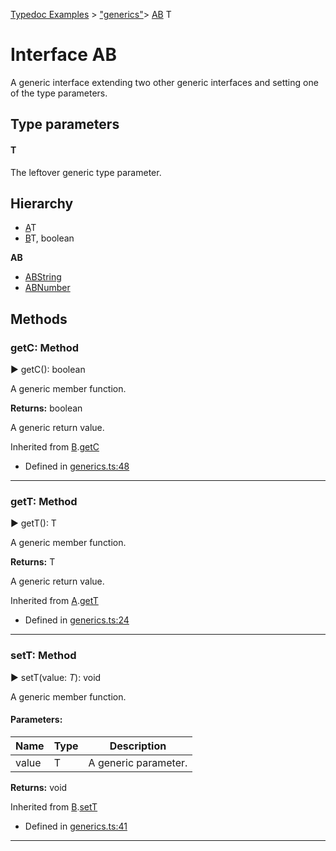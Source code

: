 [Typedoc Examples](../index.md) >  ["generics"](../modules/_generics_.md)>  [AB](../interfaces/_generics_.ab.md)
T
# Interface AB


<p>A generic interface extending two other generic interfaces
and setting one of the type parameters.</p>






  
 ## Type parameters

#### T 

<p>The leftover generic type parameter.</p>








## Hierarchy
* [A](../interfaces/_generics_.a.md)T
* [B](../interfaces/_generics_.b.md)T, boolean

**AB**

* [ABString](../interfaces/_generics_.abstring.md)
* [ABNumber](../interfaces/_generics_.abnumber.md)










## Methods

<a id="getc"></a>
###  getC: Method

► getC(): boolean


<p>A generic member function.</p>










**Returns:** boolean

A generic return value.




Inherited from [B](_generics_.b.md).[getC](_generics_.b.md#getc)



* Defined in [generics.ts:48](https://github.com/tgreyuk/typedoc-plugin-markdown/blob/04105dc/samples/src/typedoc/generics.ts#L48)









---

<a id="gett"></a>
###  getT: Method

► getT(): T


<p>A generic member function.</p>










**Returns:** T

A generic return value.




Inherited from [A](_generics_.a.md).[getT](_generics_.a.md#gett)



* Defined in [generics.ts:24](https://github.com/tgreyuk/typedoc-plugin-markdown/blob/04105dc/samples/src/typedoc/generics.ts#L24)









---

<a id="sett"></a>
###  setT: Method

► setT(value: *T*): void


<p>A generic member function.</p>







#### Parameters:
| Name  | Type                | Description  |
| ------ | ------------------- | ------------ |
| value  | T | A generic parameter. |



**Returns:** void




Inherited from [B](_generics_.b.md).[setT](_generics_.b.md#sett)



* Defined in [generics.ts:41](https://github.com/tgreyuk/typedoc-plugin-markdown/blob/04105dc/samples/src/typedoc/generics.ts#L41)









---



